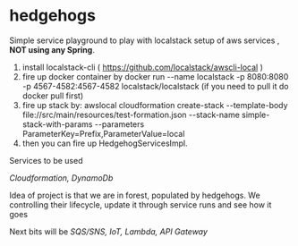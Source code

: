 # hedgehogs

Simple service playground to play with localstack setup of aws services , **NOT using any Spring**.

1) install localstack-cli ( https://github.com/localstack/awscli-local )
2) fire up docker container by 
   docker run  --name localstack -p 8080:8080 -p 4567-4582:4567-4582  localstack/localstack
   (if you need to pull it do docker pull first)
3) fire up stack by:
   awslocal cloudformation create-stack --template-body file://src/main/resources/test-formation.json --stack-name simple-stack-with-params --parameters ParameterKey=Prefix,ParameterValue=local
4) then you can fire up HedgehogServicesImpl.



Services to be used

_Cloudformation,
DynamoDb_

Idea of project is that we are in forest, populated by hedgehogs. 
We controlling their lifecycle, update it through service runs and see how it goes

Next bits will be
_SQS/SNS,
IoT,
Lambda,
API Gateway_